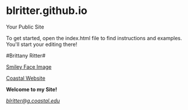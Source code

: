 blritter.github.io
=====================

Your Public Site

To get started, open the index.html file to find instructions and examples. You'll start your editing there!

#Brittany Ritter#

[Smiley Face Image](https://encrypted-tbn0.gstatic.com/images?q=tbn:ANd9GcRjLq1-KfX1ucPze9pzdxkeC-Uz4L0V2TsyLmfqEaJ7Hldmy3ZM)

[Coastal Website](http://www.coastal.edu/)

**Welcome to my Site!**

*blritter@g.coastal.edu*
